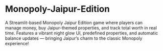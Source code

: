 # Monopoly-Jaipur-Edition
A Streamlit-based Monopoly Jaipur Edition game where players can manage money, buy Jaipur-themed properties, and track total worth in real time. Features a vibrant night glow UI, predefined properties, and automatic balance updates — bringing Jaipur’s charm to the classic Monopoly experience!
